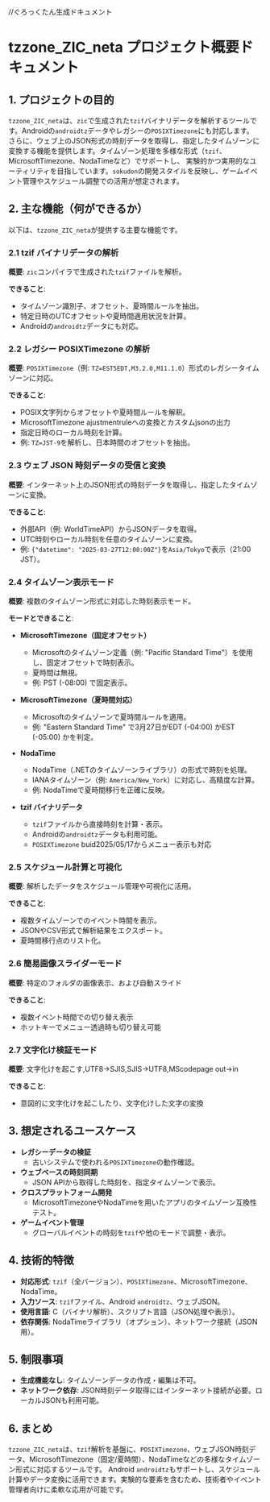 //ぐろっくたん生成ドキュメント
# tzzone_ZIC_neta プロジェクト概要ドキュメント

## 1. プロジェクトの目的

`tzzone_ZIC_neta`は、`zic`で生成された`tzif`バイナリデータを解析するツールです。Androidの`androidtz`データやレガシーの`POSIXTimezone`にも対応します。
さらに、ウェブ上のJSON形式の時刻データを取得し、指定したタイムゾーンに変換する機能を提供します。タイムゾーン処理を多様な形式（`tzif`、MicrosoftTimezone、NodaTimeなど）でサポートし、
実験的かつ実用的なユーティリティを目指しています。`sokudon`の開発スタイルを反映し、ゲームイベント管理やスケジュール調整での活用が想定されます。

## 2. 主な機能（何ができるか）

以下は、`tzzone_ZIC_neta`が提供する主要な機能です。

### 2.1 tzif バイナリデータの解析

**概要**: `zic`コンパイラで生成された`tzif`ファイルを解析。

**できること**:
- タイムゾーン識別子、オフセット、夏時間ルールを抽出。
- 特定日時のUTCオフセットや夏時間適用状況を計算。
- Androidの`androidtz`データにも対応。

### 2.2 レガシー POSIXTimezone の解析

**概要**: `POSIXTimezone`（例: `TZ=EST5EDT,M3.2.0,M11.1.0`）形式のレガシータイムゾーンに対応。

**できること**:
- POSIX文字列からオフセットや夏時間ルールを解釈。
- MicrosoftTimezone ajustmentruleへの変換とカスタムjsonの出力
- 指定日時のローカル時刻を計算。
- 例: `TZ=JST-9`を解析し、日本時間のオフセットを抽出。

### 2.3 ウェブ JSON 時刻データの受信と変換

**概要**: インターネット上のJSON形式の時刻データを取得し、指定したタイムゾーンに変換。

**できること**:
- 外部API（例: WorldTimeAPI）からJSONデータを取得。
- UTC時刻やローカル時刻を任意のタイムゾーンに変換。
- 例: `{"datetime": "2025-03-27T12:00:00Z"}`を`Asia/Tokyo`で表示（21:00 JST）。

### 2.4 タイムゾーン表示モード

**概要**: 複数のタイムゾーン形式に対応した時刻表示モード。

**モードとできること**:

- **MicrosoftTimezone（固定オフセット）**
  - Microsoftのタイムゾーン定義（例: "Pacific Standard Time"）を使用し、固定オフセットで時刻表示。
  - 夏時間は無視。
  - 例: PST (-08:00) で固定表示。

- **MicrosoftTimezone（夏時間対応）**
  - Microsoftのタイムゾーンで夏時間ルールを適用。
  - 例: "Eastern Standard Time" で3月27日がEDT (-04:00) かEST (-05:00) かを判定。

- **NodaTime**
  - NodaTime（.NETのタイムゾーンライブラリ）の形式で時刻を処理。
  - IANAタイムゾーン（例: `America/New_York`）に対応し、高精度な計算。
  - 例: NodaTimeで夏時間移行を正確に反映。

- **tzif バイナリデータ**
  - `tzif`ファイルから直接時刻を計算・表示。
  - Androidの`androidtz`データも利用可能。
  - `POSIXTimezone` buid2025/05/17からメニュー表示も対応

### 2.5 スケジュール計算と可視化

**概要**: 解析したデータをスケジュール管理や可視化に活用。

**できること**:
- 複数タイムゾーンでのイベント時間を表示。
- JSONやCSV形式で解析結果をエクスポート。
- 夏時間移行点のリスト化。

### 2.6 簡易画像スライダーモード

**概要**: 特定のフォルダの画像表示、および自動スライド

**できること**:
- 複数イベント時間での切り替え表示
- ホットキーでメニュー透過時も切り替え可能

### 2.7 文字化け検証モード

**概要**: 文字化けを起こす,UTF8->SJIS,SJIS->UTF8,MScodepage out->in

**できること**:
- 意図的に文字化けを起こしたり、文字化けした文字の変換

## 3. 想定されるユースケース

- **レガシーデータの検証**
  - 古いシステムで使われる`POSIXTimezone`の動作確認。
- **ウェブベースの時刻同期**
  - JSON APIから取得した時刻を、指定タイムゾーンで表示。
- **クロスプラットフォーム開発**
  - MicrosoftTimezoneやNodaTimeを用いたアプリのタイムゾーン互換性テスト。
- **ゲームイベント管理**
  - グローバルイベントの時刻を`tzif`や他のモードで調整・表示。

## 4. 技術的特徴

- **対応形式**: `tzif`（全バージョン）、`POSIXTimezone`、MicrosoftTimezone、NodaTime。
- **入力ソース**: `tzif`ファイル、Android `androidtz`、ウェブJSON。
- **使用言語**: C（バイナリ解析）、スクリプト言語（JSON処理や表示）。
- **依存関係**: NodaTimeライブラリ（オプション）、ネットワーク接続（JSON用）。

## 5. 制限事項

- **生成機能なし**: タイムゾーンデータの作成・編集は不可。
- **ネットワーク依存**: JSON時刻データ取得にはインターネット接続が必要。ローカルJSONも利用可能。

## 6. まとめ

`tzzone_ZIC_neta`は、`tzif`解析を基盤に、`POSIXTimezone`、ウェブJSON時刻データ、MicrosoftTimezone（固定/夏時間）、NodaTimeなどの多様なタイムゾーン形式に対応するツールです。
Android `androidtz`もサポートし、スケジュール計算やデータ変換に活用できます。実験的な要素を含むため、技術者やイベント管理者向けに柔軟な応用が可能です。